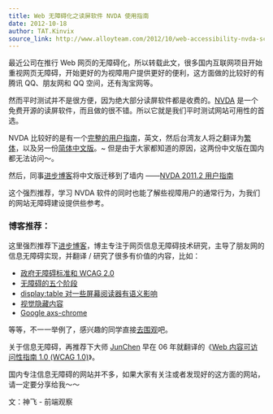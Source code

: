 ```yaml
---
title: Web 无障碍化之读屏软件 NVDA 使用指南
date: 2012-10-18
author: TAT.Kinvix
source_link: http://www.alloyteam.com/2012/10/web-accessibility-nvda-screen-reader-software-user-guide/
---
```


<!-- {% raw %} - for jekyll -->

最近公司在推行 Web 网页的无障碍化，所以转载此文，很多国内互联网项目开始重视网页无障碍，开始更好的为视障用户提供更好的便利，这方面做的比较好的有腾讯 QQ、朋友网和 QQ 空间，还有淘宝网等。

然而平时测试并不是很方便，因为绝大部分读屏软件都是收费的。[NVDA](http://www.nvda-project.org/) 是一个免费开源的读屏软件，而且做的很不错。所以它就是我们平时测试网站可用性的首选。

NVDA 比较好的是有一个[完整的用户指南](http://www.nvda-project.org/documentation/userGuide.html "NVDA User Guide")，英文，然后台湾友人将之翻译为[繁体](ftp://www.petofi-bp.sulinet.hu/magyar%20besz%E9dszintetiz%E1tor%20portable/documentation/zh_TW/userGuide.html "NVDA 用户指南（繁体）")，以及另一份[简体中文版](ftp://ftp.petofi-bp.sulinet.hu/magyar%20besz%E9dszintetiz%E1tor%20portable/documentation/zh_CN/userGuide.html "NVDA 用户指南（简体中文）")。~ 但是由于大家都知道的原因，这两份中文版在国内都无法访问～。

然后，同事[进步博客](http://www.topcss.org/ "进步博客")将中文版迁移到了墙内 ——[NVDA 2011.2 用户指南](http://www.topcss.org/demo/nvda-2011.2-user-guide.html "NVDA 2011.2 用户指南")

这个强烈推荐，学习 NVDA 软件的同时也能了解些视障用户的通常行为，为我们的网站无障碍建设提供些参考。

### 博客推荐：

这里强烈推荐下[进步博客](http://www.topcss.org/ "进步博客")，博主专注于网页信息无障碍技术研究，主导了朋友网的信息无障碍实现，并翻译 / 研究了很多有价值的内容，比如：

-   [政府无障碍标准和 WCAG 2.0](http://www.topcss.org/?p=493 "Permalink to 政府无障碍标准和 WCAG 2.0")
-   [无障碍的五个阶段](http://www.topcss.org/?p=440 "Permalink to 无障碍的五个阶段")
-   [display:table 对一些屏幕阅读器有语义影响](http://www.topcss.org/?p=436 "Permalink to display:table 对一些屏幕阅读器有语义影响")
-   [视觉隐藏内容](http://www.topcss.org/?p=418 "Permalink to 视觉隐藏内容")
-   [Google axs-chrome](http://www.topcss.org/?p=476 "Permalink to Google axs-chrome")

等等，不一一举例了，感兴趣的同学直接[去围观](http://www.topcss.org/?cat=1)吧。

关于信息无障碍，再推荐下大师 [JunChen](http://www.junchenwu.com/ "吴隽辰") 早在 06 年就翻译的《[Web 内容可访问性指南 1.0 (WCAG 1.0)](http://www.junchenwu.com/2006/02/wcag_10.html "Web 内容可访问性指南 1.0 (WCAG 1.0)")》。

国内专注信息无障碍的网站并不多，如果大家有关注或者发现好的这方面的网站，请一定要分享给我～～

文：神飞 - 前端观察


<!-- {% endraw %} - for jekyll -->